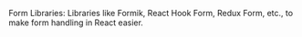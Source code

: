 Form Libraries: Libraries like Formik, React Hook Form, Redux Form, etc., to make form handling in React easier.